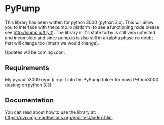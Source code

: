 # PyPump
This library has been written for python 3000 (python 3.x). This will allow you to interface with the pump.io platform (to see a functioning node please see http://pump.io/tryit). The library in it's state today is still very untested and incomplete and since pump.io is also still in an alpha phase no doubt that will change too (inturn we would change).

Updates will be coming soon.

## Requirements
My pyoauth3000 repo (drop it into the PyPump folder for now)
Python3000 (testing on python 3.3)

## Documentation
You can read about how to use the library at:
https://pypump.readthedocs.org/en/latest/index.html